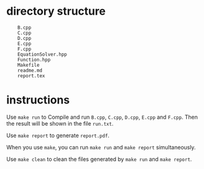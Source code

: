 # directory structure
```
    B.cpp 
    C.cpp
    D.cpp
    E.cpp
    F.cpp 
    EquationSolver.hpp
    Function.hpp
    Makefile
    readme.md
    report.tex
```

# instructions
Use `make run` to Compile and run `B.cpp`, `C.cpp`, `D.cpp`, `E.cpp` and `F.cpp`. Then the result will be shown in the file `run.txt`.

Use `make report` to generate `report.pdf`.

When you use `make`, you can run `make run` and `make report` simultaneously.

Use `make clean` to clean the files generated by `make run` and `make report`.